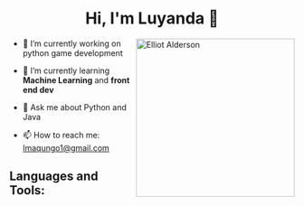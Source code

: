 <h1 align="center">Hi, I'm Luyanda 👾 </h1>


<img align = "right" alt="Elliot Alderson" width="280" src="https://media3.giphy.com/media/2OHHe8DTWQQ9y/giphy.gif?cid=ecf05e47n5omy37yzm9m8ud874gekaee6y7esvecra07f5ar&ep=v1_gifs_search&rid=giphy.gif&ct=g">

- 🔭 I’m currently working on python game development
  
- 🌱 I’m currently learning **Machine Learning** and **front end dev**
  
- 💬 Ask me about Python and Java
  
- 📫 How to reach me: lmaqungo1@gmail.com

## Languages and Tools:

